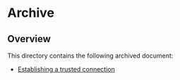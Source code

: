 # Archive

## Overview

This directory contains the following archived document:

- [Establishing a trusted connection](./establish-trusted-connection.md)
